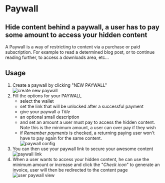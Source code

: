 # Paywall

## Hide content behind a paywall, a user has to pay some amount to access your hidden content

A Paywall is a way of restricting to content via a purchase or paid subscription. For example to read a determined blog post, or to continue reading further, to access a downloads area, etc...

## Usage

1. Create a paywall by clicking "NEW PAYWALL"\
   ![create new paywall](https://i.imgur.com/q0ZIekC.png)
2. Fill the options for your PAYWALL
   - select the wallet
   - set the link that will be unlocked after a successful payment
   - give your paywall a _Title_
   - an optional small description
   - and set an amount a user must pay to access the hidden content. Note this is the minimum amount, a user can over pay if they wish
   - if _Remember payments_ is checked, a returning paying user won't have to pay again for the same content.\
     ![paywall config](https://i.imgur.com/CBW48F6.png)
3. You can then use your paywall link to secure your awesome content\
   ![paywall link](https://i.imgur.com/hDQmCDf.png)
4. When a user wants to access your hidden content, he can use the minimum amount or increase and click the "_Check icon_" to generate an invoice, user will then be redirected to the content page\
   ![user paywall view](https://i.imgur.com/3pLywkZ.png)
